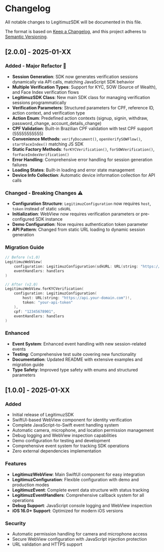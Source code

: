 # Changelog

All notable changes to LegitimuzSDK will be documented in this file.

The format is based on [Keep a Changelog](https://keepachangelog.com/en/1.0.0/),
and this project adheres to [Semantic Versioning](https://semver.org/spec/v2.0.0.html).

## [2.0.0] - 2025-01-XX

### Added - Major Refactor 🎉
- **Session Generation**: SDK now generates verification sessions dynamically via API calls, matching JavaScript SDK behavior
- **Multiple Verification Types**: Support for KYC, SOW (Source of Wealth), and Face Index verification flows
- **LegitimuzSDK Class**: New main SDK class for managing verification sessions programmatically
- **Verification Parameters**: Structured parameters for CPF, reference ID, action context, and verification type
- **Action Enum**: Predefined action contexts (signup, signin, withdraw, password_change, account_details_change)
- **CPF Validation**: Built-in Brazilian CPF validation with test CPF support (55555555555)
- **Convenience Methods**: `verifyDocument()`, `openVerifySOWFlow()`, `startFaceIndex()` matching JS SDK
- **Static Factory Methods**: `forKYCVerification()`, `forSOWVerification()`, `forFaceIndexVerification()`
- **Error Handling**: Comprehensive error handling for session generation failures
- **Loading States**: Built-in loading and error state management
- **Device Info Collection**: Automatic device information collection for API calls

### Changed - Breaking Changes ⚠️
- **Configuration Structure**: `LegitimuzConfiguration` now requires `host`, `token` instead of static `sdkURL`
- **Initialization**: WebView now requires verification parameters or pre-configured SDK instance
- **Demo Configuration**: Now requires authentication token parameter
- **API Pattern**: Changed from static URL loading to dynamic session generation

### Migration Guide
```swift
// Before (v1.0)
LegitimuzWebView(
    configuration: LegitimuzConfiguration(sdkURL: URL(string: "https://your-url.com")!),
    eventHandlers: handlers
)

// After (v2.0)  
LegitimuzWebView.forKYCVerification(
    configuration: LegitimuzConfiguration(
        host: URL(string: "https://api.your-domain.com")!,
        token: "your-api-token"
    ),
    cpf: "12345678901",
    eventHandlers: handlers
)
```

### Enhanced
- **Event System**: Enhanced event handling with new session-related events
- **Testing**: Comprehensive test suite covering new functionality
- **Documentation**: Updated README with extensive examples and migration guide
- **Type Safety**: Improved type safety with enums and structured parameters

## [1.0.0] - 2025-01-XX

### Added
- Initial release of LegitimuzSDK
- SwiftUI-based WebView component for identity verification
- Complete JavaScript-to-Swift event handling system
- Automatic camera, microphone, and location permission management
- Debug logging and WebView inspection capabilities
- Demo configuration for testing and development
- Comprehensive event system for tracking SDK operations
- Zero external dependencies implementation

### Features
- **LegitimuzWebView**: Main SwiftUI component for easy integration
- **LegitimuzConfiguration**: Flexible configuration with demo and production modes
- **LegitimuzEvent**: Complete event data structure with status tracking
- **LegitimuzEventHandlers**: Comprehensive callback system for all operations
- **Debug Support**: JavaScript console logging and WebView inspection
- **iOS 16.0+ Support**: Optimized for modern iOS versions

### Security
- Automatic permission handling for camera and microphone access
- Secure WebView configuration with JavaScript injection protection
- URL validation and HTTPS support 